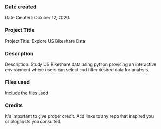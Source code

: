 ### Date created
Date Created:   October 12, 2020.

### Project Title
Project Title: Explore US Bikeshare Data

### Description
Description:
Study US Bikeshare data using python providing an interactive environment where users can select and filter desired data for analysis.  

### Files used
Include the files used

### Credits
It's important to give proper credit. Add links to any repo that inspired you or blogposts you consulted.
